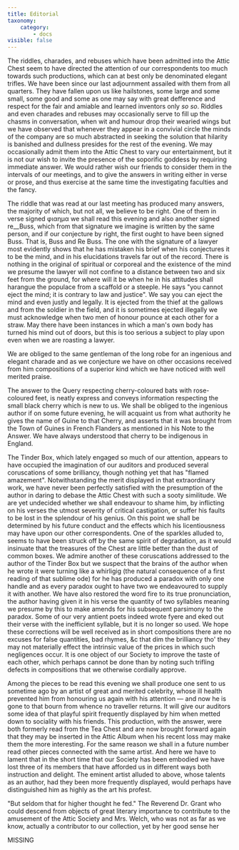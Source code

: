```yaml
---
title: Editorial
taxonomy:
    category:
        - docs
visible: false
---
```


The riddles, charades, and rebuses which have been admitted into the Attic Chest seem to have directed the attention of our correspondents too much towards such productions, which can at best only be denominated elegant trifles. We have been since our last adjournment assailed with them from all quarters. They have fallen upon us like hailstones, some large and some small, some good and some as one may say with great defference and respect for the fair and amiable and learned inventors only *so so*. Riddles and even charades and rebuses may occasionally serve to fill up the chasms in conversation, when wit and humour drop their wearied wings but we have observed that whenever they appear in a convivial circle the minds of the company are so much abstracted in seeking the solution that hilarity is banished and dullness presides for the rest of the evening. We may occasionally admit them into the Attic Chest to vary our entertainment, but it is not our wish to invite the presence of the soporific goddess by requiring immediate answer. We would rather wish our friends to consider them in the intervals of our meetings, and to give the answers in writing either in verse or prose, and thus exercise at the same time the investigating faculties and the fancy.

The riddle that was read at our last meeting has produced many answers, the majority of which, but not all, we believe to be right. One of them in verse signed φιαημα we shall read this evening and also another signed re__Buss, which from that signature we imagine is written by the same person, and if our conjecture by right, the first ought to have been signed Buss. That is, Buss and Re Buss. The one with the signature of a lawyer most evidently shows that he has mistaken his brief when his conjectures it to be the mind, and in his elucidations travels far out of the record. There is nothing in the original of spiritual or corporeal and the existence of the mind we presume the lawyer will not confine to a distance between two and six feet from the ground, for where will it be when he in his attitudes shall harangue the populace from a scaffold or a steeple. He says "you cannot eject the mind; it is contrary to law and justice". We say you can eject the mind and even justly and legally. It is ejected from the thief at the gallows and from the soldier in the field, and it is sometimes ejected illegally we must acknowledge when two men of honour pounce at each other for a straw. May there have been instances in which a man's own body has turned his mind out of doors, but this is too serious a subject to play upon even when we are roasting a lawyer.

We are obliged to the same gentleman of the long robe for an ingenious and elegant charade and as we conjecture we have on other occasions received from him compositions of a superior kind which we have noticed with well merited praise.

The answer to the Query respecting cherry-coloured bats with rose-coloured feet, is neatly express and conveys information respecting the small black cherry which is new to us. We shall be obliged to the ingenious author if on some future evening, he will acquaint us from what authority he gives the name of Guine to that Cherry, and asserts that it was brought from the Town of Guines in French Flanders as mentioned in his Note to the Answer. We have always understood that cherry to be indigenous in England.

The Tinder Box, which lately engaged so much of our attention, appears to have occupied the imagination of our auditors and produced several coruscations of some brilliancy, though nothing yet that has "flamed amazement". Notwithstanding the merit displayed in that extraordinary work, we have never been perfectly satisfied with the presumption of the author in daring to debase the Attic Chest with such a sooty similitude. We are yet undecided whether we shall endeavour to shame him, by inflicting on his verses the utmost severity of critical castigation, or suffer his faults to be lost in the splendour of his genius. On this point we shall be determined by his future conduct and the effects which his licentiousness may have upon our other correspondents. One of the sparkles alluded to, seems to have been struck off by the same spirit of degradation, as it would insinuate that the treasures of the Chest are little better than the dust of common boxes. We admire another of these coruscations addressed to the author of the Tinder Box but we suspect that the brains of the author when he wrote it were turning like a whirligig (the natural consequence of a first reading of that sublime ode) for he has produced a paradox with only one handle and as every paradox ought to have two we endeavoured to supply it with another. We have also restored the word fire to its true pronunciation, the author having given it in his verse the quantity of two syllables meaning we presume by this to make amends for his subsequent parsimony to the paradox. Some of our very antient poets indeed wrote fyere and eked out their verse with the inefficient syllable, but it is no longer so used. We hope these corrections will be well received as in short compositions there are no excuses for false quantities, bad rhymes, &c that dim the brilliancy tho' they may not materially effect the intrinsic value of the prices in which such negligences occur. It is one object of our Society to improve the taste of each other, which perhaps cannot be done than by noting such trifling defects in compositions that we otherwise cordially approve.

Among the pieces to be read this evening we shall produce one sent to us sometime ago by an artist of great and merited celebrity, whose ill health prevented him from honouring us again with his attention — and now he is gone to that bourn from whence no traveller returns. It will give our auditors some idea of that playful spirit frequently displayed by him when metted down to sociality with his friends. This production, with the answer, were both formerly read from the Tea Chest and are now brought forward again that they may be inserted in the Attic Album when his recent loss may make them the more interesting. For the same reason we shall in a future number read other pieces connected with the same artist. And here we have to lament that in the short time that our Society has been embodied we have lost three of its members that have afforded us in different ways both instruction and delight. The eminent artist alluded to above, whose talents as an author, had they been more frequently displayed, would perhaps have distinguished him as highly as the art his profest.

"But seldom that for higher thought he fed." The Reverend Dr. Grant who could descend from objects of great literary importance to contribute to the amusement of the Attic Society and Mrs. Welch, who was not as far as we know, actually a contributor to our collection, yet by her good sense her

<span class="missing">MISSING</span>